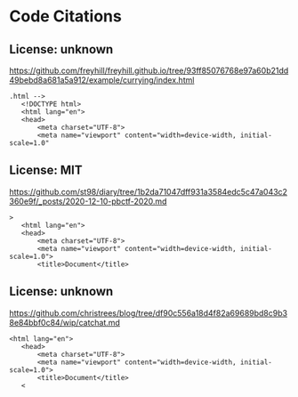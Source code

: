 # Code Citations

## License: unknown
https://github.com/freyhill/freyhill.github.io/tree/93ff85076768e97a60b21dd49bebd8a681a5a912/example/currying/index.html

```
.html -->
   <!DOCTYPE html>
   <html lang="en">
   <head>
       <meta charset="UTF-8">
       <meta name="viewport" content="width=device-width, initial-scale=1.0"
```


## License: MIT
https://github.com/st98/diary/tree/1b2da71047dff931a3584edc5c47a043c2360e9f/_posts/2020-12-10-pbctf-2020.md

```
>
   <html lang="en">
   <head>
       <meta charset="UTF-8">
       <meta name="viewport" content="width=device-width, initial-scale=1.0">
       <title>Document</title>
```


## License: unknown
https://github.com/christrees/blog/tree/df90c556a18d4f82a69689bd8c9b38e84bbf0c84/wip/catchat.md

```
<html lang="en">
   <head>
       <meta charset="UTF-8">
       <meta name="viewport" content="width=device-width, initial-scale=1.0">
       <title>Document</title>
   <
```

